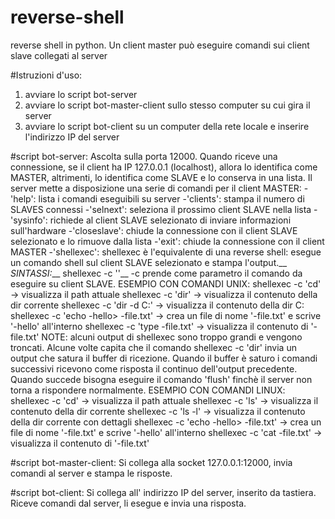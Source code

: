 # reverse-shell
reverse shell in python. Un client master può eseguire comandi sui client slave collegati al server  

#Istruzioni d'uso:
1) avviare lo script bot-server
2) avviare lo script bot-master-client sullo stesso computer su cui gira il server
3) avviare lo script bot-client su un computer della rete locale e inserire l'indirizzo IP del server

#script bot-server:
Ascolta sulla porta 12000. Quando riceve una connessione, se il client ha IP 127.0.0.1 (localhost), allora lo identifica
come MASTER, altrimenti, lo identifica come SLAVE e lo conserva in una lista. Il server mette a disposizione una serie di
comandi per il client MASTER:
-'help': lista i comandi eseguibili su server 
-'clients': stampa il numero di SLAVES connessi
-'selnext': seleziona il prossimo client SLAVE nella lista
-'sysinfo': richiede al client SLAVE selezionato di inviare informazioni sull'hardware
-'closeslave': chiude la connessione con il client SLAVE selezionato e lo rimuove dalla lista
-'exit': chiude la connessione con il client MASTER
-'shellexec': shellexec è l'equivalente di una reverse shell: esegue un comando shell sul client SLAVE selezionato e stampa l'output.__
             *SINTASSI:*__ 
             shellexec -c '<comando shell>'__
             -c prende come parametro il comando da eseguire su client SLAVE.
             ESEMPIO CON COMANDI UNIX:
             shellexec -c 'cd' -> visualizza il path attuale
             shellexec -c 'dir' -> visualizza il contenuto della dir corrente
             shellexec -c 'dir -d C:\' -> visualizza il contenuto della dir C:\
             shellexec -c 'echo -hello> -file.txt' -> crea un file di nome '-file.txt' e scrive '-hello' all'interno
             shellexec -c 'type -file.txt' -> visualizza il contenuto di '-file.txt'
             NOTE: alcuni output di shellexec sono troppo grandi e vengono troncati. Alcune volte capita che il comando
             shellexec -c 'dir' invia un output che satura il buffer di ricezione. Quando il buffer è saturo i comandi
             successivi ricevono come risposta il continuo dell'output precedente. Quando succede bisogna eseguire il
             comando 'flush' finchè il server non torna a rispondere normalmente.
             ESEMPIO CON COMANDI LINUX:
             shellexec -c 'cd' -> visualizza il path attuale
             shellexec -c 'ls' -> visualizza il contenuto della dir corrente
             shellexec -c 'ls -l' -> visualizza il contenuto della dir corrente con dettagli
             shellexec -c 'echo -hello> -file.txt' -> crea un file di nome '-file.txt' e scrive '-hello' all'interno
             shellexec -c 'cat -file.txt' -> visualizza il contenuto di '-file.txt'

#script bot-master-client:
Si collega alla socket 127.0.0.1:12000, invia comandi al server e stampa le risposte.
  
#script bot-client:
Si collega all' indirizzo IP del server, inserito da tastiera. Riceve comandi dal server, li esegue e invia una risposta. 
